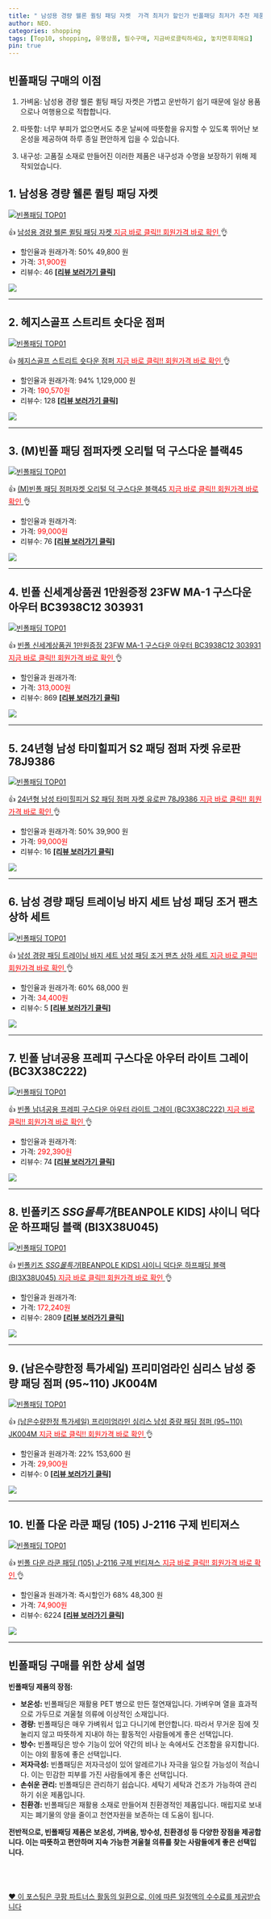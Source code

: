 ```yaml
---
title: " 남성용 경량 웰론 퀼팅 패딩 자켓  가격 최저가 할인가 빈폴패딩 최저가 추천 제품 비교"
author: NEO.
categories: shopping
tags: [Top10, shopping, 유행상품, 필수구매, 지금바로클릭하세요, 놓치면후회해요]
pin: true
---
```

## 빈폴패딩 구매의 이점
1. 가벼움: 남성용 경량 웰론 퀼팅 패딩 자켓은 가볍고 운반하기 쉽기 때문에 일상 용품으로나 여행용으로 적합합니다.

2. 따뜻함: 너무 부피가 없으면서도 추운 날씨에 따뜻함을 유지할 수 있도록 뛰어난 보온성을 제공하여 하루 종일 편안하게 입을 수 있습니다.

3. 내구성: 고품질 소재로 만들어진 이러한 제품은 내구성과 수명을 보장하기 위해 제작되었습니다.

   

## 1.  남성용 경량 웰론 퀼팅 패딩 자켓 

[![빈폴패딩 TOP01](https://thumbnail8.coupangcdn.com/thumbnails/remote/490x490ex/image/vendor_inventory/68ca/8a8bd4b0a429e0dffed63de7cb13704348598a8b484c95931d661ea8272f.jpg)](https://link.coupang.com/re/AFFSDP?lptag=AF3617701&subid=GithubCoopas&pageKey=7634511941&traceid=V0-153&itemId=20270012090&vendorItemId=87487822956)


👍 [ 남성용 경량 웰론 퀼팅 패딩 자켓  <font color=red> 지금 바로 클릭!! 회원가격 바로 확인 </font> ](https://link.coupang.com/re/AFFSDP?lptag=AF3617701&subid=GithubCoopas&pageKey=7634511941&traceid=V0-153&itemId=20270012090&vendorItemId=87487822956) 👌 


- 할인율과 원래가격: 50%  49,800   원
- 가격: <span style='color:red'>31,900원</span>
- 리뷰수: 46  [**[리뷰 보러가기 클릭]**](https://link.coupang.com/re/AFFSDP?lptag=AF3617701&subid=GithubCoopas&pageKey=7634511941&traceid=V0-153&itemId=20270012090&vendorItemId=87487822956)

[![](/discount_price.png)](https://link.coupang.com/re/AFFSDP?lptag=AF3617701&subid=GithubCoopas&pageKey=7634511941&traceid=V0-153&itemId=20270012090&vendorItemId=87487822956)

---


   

## 2.  헤지스골프 스트리트 숏다운 점퍼 

[![빈폴패딩 TOP01](https://thumbnail6.coupangcdn.com/thumbnails/remote/490x490ex/image/retail/images/2022/11/05/14/9/ab535302-a87a-48c1-a005-f86796f2c7c0.jpg)](https://link.coupang.com/re/AFFSDP?lptag=AF3617701&subid=GithubCoopas&pageKey=6895596221&traceid=V0-153&itemId=16567649952&vendorItemId=83753530119)


👍 [ 헤지스골프 스트리트 숏다운 점퍼  <font color=red> 지금 바로 클릭!! 회원가격 바로 확인 </font> ](https://link.coupang.com/re/AFFSDP?lptag=AF3617701&subid=GithubCoopas&pageKey=6895596221&traceid=V0-153&itemId=16567649952&vendorItemId=83753530119) 👌 


- 할인율과 원래가격: 94%  1,129,000   원
- 가격: <span style='color:red'>190,570원</span>
- 리뷰수: 128  [**[리뷰 보러가기 클릭]**](https://link.coupang.com/re/AFFSDP?lptag=AF3617701&subid=GithubCoopas&pageKey=6895596221&traceid=V0-153&itemId=16567649952&vendorItemId=83753530119)

[![](/discount_price.png)](https://link.coupang.com/re/AFFSDP?lptag=AF3617701&subid=GithubCoopas&pageKey=6895596221&traceid=V0-153&itemId=16567649952&vendorItemId=83753530119)

---


   

## 3.  (M)빈폴 패딩 점퍼자켓 오리털 덕 구스다운 블랙45 

[![빈폴패딩 TOP01](https://thumbnail10.coupangcdn.com/thumbnails/remote/490x490ex/image/vendor_inventory/6253/615c2cf7f174c77cdd118294d4ed80af32a862552c85f5fd85019f98910f.JPG)](https://link.coupang.com/re/AFFSDP?lptag=AF3617701&subid=GithubCoopas&pageKey=7822208797&traceid=V0-153&itemId=21249460484&vendorItemId=88322870537)


👍 [ (M)빈폴 패딩 점퍼자켓 오리털 덕 구스다운 블랙45  <font color=red> 지금 바로 클릭!! 회원가격 바로 확인 </font> ](https://link.coupang.com/re/AFFSDP?lptag=AF3617701&subid=GithubCoopas&pageKey=7822208797&traceid=V0-153&itemId=21249460484&vendorItemId=88322870537) 👌 


- 할인율과 원래가격: 
- 가격: <span style='color:red'>99,000원</span>
- 리뷰수: 76  [**[리뷰 보러가기 클릭]**](https://link.coupang.com/re/AFFSDP?lptag=AF3617701&subid=GithubCoopas&pageKey=7822208797&traceid=V0-153&itemId=21249460484&vendorItemId=88322870537)

[![](/discount_price.png)](https://link.coupang.com/re/AFFSDP?lptag=AF3617701&subid=GithubCoopas&pageKey=7822208797&traceid=V0-153&itemId=21249460484&vendorItemId=88322870537)

---


   

## 4.  빈폴 신세계상품권 1만원증정 23FW MA-1 구스다운 아우터 BC3938C12 303931 

[![빈폴패딩 TOP01](https://thumbnail10.coupangcdn.com/thumbnails/remote/490x490ex/image/vendor_inventory/0119/fcf51f7f3814807dc20ac407d93c1eeb9a006d102bb7f3f7a6e81bf73ea1.jpg)](https://link.coupang.com/re/AFFSDP?lptag=AF3617701&subid=GithubCoopas&pageKey=7864324353&traceid=V0-153&itemId=21467949249&vendorItemId=88297549239)


👍 [ 빈폴 신세계상품권 1만원증정 23FW MA-1 구스다운 아우터 BC3938C12 303931  <font color=red> 지금 바로 클릭!! 회원가격 바로 확인 </font> ](https://link.coupang.com/re/AFFSDP?lptag=AF3617701&subid=GithubCoopas&pageKey=7864324353&traceid=V0-153&itemId=21467949249&vendorItemId=88297549239) 👌 


- 할인율과 원래가격: 
- 가격: <span style='color:red'>313,000원</span>
- 리뷰수: 869  [**[리뷰 보러가기 클릭]**](https://link.coupang.com/re/AFFSDP?lptag=AF3617701&subid=GithubCoopas&pageKey=7864324353&traceid=V0-153&itemId=21467949249&vendorItemId=88297549239)

[![](/discount_price.png)](https://link.coupang.com/re/AFFSDP?lptag=AF3617701&subid=GithubCoopas&pageKey=7864324353&traceid=V0-153&itemId=21467949249&vendorItemId=88297549239)

---


   

## 5.  24년형 남성 타미힐피거 S2 패딩 점퍼 자켓 유로판 78J9386 

[![빈폴패딩 TOP01](https://thumbnail10.coupangcdn.com/thumbnails/remote/490x490ex/image/vendor_inventory/6cef/14cad2003531f8beacd0ca9f9f6eeb4a53c0e895d837a8501c55cbb9002e.jpg)](https://link.coupang.com/re/AFFSDP?lptag=AF3617701&subid=GithubCoopas&pageKey=7744209416&traceid=V0-153&itemId=20843035967&vendorItemId=87910719436)


👍 [ 24년형 남성 타미힐피거 S2 패딩 점퍼 자켓 유로판 78J9386  <font color=red> 지금 바로 클릭!! 회원가격 바로 확인 </font> ](https://link.coupang.com/re/AFFSDP?lptag=AF3617701&subid=GithubCoopas&pageKey=7744209416&traceid=V0-153&itemId=20843035967&vendorItemId=87910719436) 👌 


- 할인율과 원래가격: 50%  39,900   원
- 가격: <span style='color:red'>99,000원</span>
- 리뷰수: 16  [**[리뷰 보러가기 클릭]**](https://link.coupang.com/re/AFFSDP?lptag=AF3617701&subid=GithubCoopas&pageKey=7744209416&traceid=V0-153&itemId=20843035967&vendorItemId=87910719436)

[![](/discount_price.png)](https://link.coupang.com/re/AFFSDP?lptag=AF3617701&subid=GithubCoopas&pageKey=7744209416&traceid=V0-153&itemId=20843035967&vendorItemId=87910719436)

---


   

## 6.  남성 경량 패딩 트레이닝 바지 세트 남성 패딩 조거 팬츠 상하 세트 

[![빈폴패딩 TOP01](https://thumbnail9.coupangcdn.com/thumbnails/remote/490x490ex/image/vendor_inventory/ae45/e1f1d24129a4c55ddef6f5845f2fe871849e0e942a297f795f5d81671435.jpg)](https://link.coupang.com/re/AFFSDP?lptag=AF3617701&subid=GithubCoopas&pageKey=7673162261&traceid=V0-153&itemId=20474642796&vendorItemId=87733599340)


👍 [ 남성 경량 패딩 트레이닝 바지 세트 남성 패딩 조거 팬츠 상하 세트  <font color=red> 지금 바로 클릭!! 회원가격 바로 확인 </font> ](https://link.coupang.com/re/AFFSDP?lptag=AF3617701&subid=GithubCoopas&pageKey=7673162261&traceid=V0-153&itemId=20474642796&vendorItemId=87733599340) 👌 


- 할인율과 원래가격: 60%  68,000   원
- 가격: <span style='color:red'>34,400원</span>
- 리뷰수: 5  [**[리뷰 보러가기 클릭]**](https://link.coupang.com/re/AFFSDP?lptag=AF3617701&subid=GithubCoopas&pageKey=7673162261&traceid=V0-153&itemId=20474642796&vendorItemId=87733599340)

[![](/discount_price.png)](https://link.coupang.com/re/AFFSDP?lptag=AF3617701&subid=GithubCoopas&pageKey=7673162261&traceid=V0-153&itemId=20474642796&vendorItemId=87733599340)

---


   

## 7.  빈폴 남녀공용 프레피 구스다운 아우터 라이트 그레이 (BC3X38C222) 

[![빈폴패딩 TOP01](https://thumbnail7.coupangcdn.com/thumbnails/remote/490x490ex/image/vendor_inventory/04c4/4192d7faf15220e550bd87626d04fc033e751b1df359303f64b685cc31c2.jpg)](https://link.coupang.com/re/AFFSDP?lptag=AF3617701&subid=GithubCoopas&pageKey=7718123380&traceid=V0-153&itemId=20706462071&vendorItemId=88595210247)


👍 [ 빈폴 남녀공용 프레피 구스다운 아우터 라이트 그레이 (BC3X38C222)  <font color=red> 지금 바로 클릭!! 회원가격 바로 확인 </font> ](https://link.coupang.com/re/AFFSDP?lptag=AF3617701&subid=GithubCoopas&pageKey=7718123380&traceid=V0-153&itemId=20706462071&vendorItemId=88595210247) 👌 


- 할인율과 원래가격: 
- 가격: <span style='color:red'>292,390원</span>
- 리뷰수: 74  [**[리뷰 보러가기 클릭]**](https://link.coupang.com/re/AFFSDP?lptag=AF3617701&subid=GithubCoopas&pageKey=7718123380&traceid=V0-153&itemId=20706462071&vendorItemId=88595210247)

[![](/discount_price.png)](https://link.coupang.com/re/AFFSDP?lptag=AF3617701&subid=GithubCoopas&pageKey=7718123380&traceid=V0-153&itemId=20706462071&vendorItemId=88595210247)

---


   

## 8.  빈폴키즈 *SSG몰특가*[BEANPOLE KIDS] 샤이니 덕다운 하프패딩 블랙 (BI3X38U045) 

[![빈폴패딩 TOP01](https://thumbnail9.coupangcdn.com/thumbnails/remote/490x490ex/image/vendor_inventory/a25d/bb809b6f2c419d105b43e4b45cfe669932543df184fbda4a76d9e75f795c.jpg)](https://link.coupang.com/re/AFFSDP?lptag=AF3617701&subid=GithubCoopas&pageKey=7845374400&traceid=V0-153&itemId=21368071997&vendorItemId=88594755247)


👍 [ 빈폴키즈 *SSG몰특가*[BEANPOLE KIDS] 샤이니 덕다운 하프패딩 블랙 (BI3X38U045)  <font color=red> 지금 바로 클릭!! 회원가격 바로 확인 </font> ](https://link.coupang.com/re/AFFSDP?lptag=AF3617701&subid=GithubCoopas&pageKey=7845374400&traceid=V0-153&itemId=21368071997&vendorItemId=88594755247) 👌 


- 할인율과 원래가격: 
- 가격: <span style='color:red'>172,240원</span>
- 리뷰수: 2809  [**[리뷰 보러가기 클릭]**](https://link.coupang.com/re/AFFSDP?lptag=AF3617701&subid=GithubCoopas&pageKey=7845374400&traceid=V0-153&itemId=21368071997&vendorItemId=88594755247)

[![](/discount_price.png)](https://link.coupang.com/re/AFFSDP?lptag=AF3617701&subid=GithubCoopas&pageKey=7845374400&traceid=V0-153&itemId=21368071997&vendorItemId=88594755247)

---


   

## 9.  (남은수량한정 특가세일) 프리미엄라인 심리스 남성 중량 패딩 점퍼 (95~110) JK004M 

[![빈폴패딩 TOP01](https://thumbnail8.coupangcdn.com/thumbnails/remote/490x490ex/image/vendor_inventory/d0d8/e7b26d028de6d93d73160f5621fba996f2ed7bf7aaff16c249117badd593.jpg)](https://link.coupang.com/re/AFFSDP?lptag=AF3617701&subid=GithubCoopas&pageKey=2250716403&traceid=V0-153&itemId=3847506620&vendorItemId=71832307274)


👍 [ (남은수량한정 특가세일) 프리미엄라인 심리스 남성 중량 패딩 점퍼 (95~110) JK004M  <font color=red> 지금 바로 클릭!! 회원가격 바로 확인 </font> ](https://link.coupang.com/re/AFFSDP?lptag=AF3617701&subid=GithubCoopas&pageKey=2250716403&traceid=V0-153&itemId=3847506620&vendorItemId=71832307274) 👌 


- 할인율과 원래가격: 22%  153,600   원
- 가격: <span style='color:red'>29,900원</span>
- 리뷰수: 0  [**[리뷰 보러가기 클릭]**](https://link.coupang.com/re/AFFSDP?lptag=AF3617701&subid=GithubCoopas&pageKey=2250716403&traceid=V0-153&itemId=3847506620&vendorItemId=71832307274)

[![](/discount_price.png)](https://link.coupang.com/re/AFFSDP?lptag=AF3617701&subid=GithubCoopas&pageKey=2250716403&traceid=V0-153&itemId=3847506620&vendorItemId=71832307274)

---


   

## 10.  빈폴 다운 라쿤 패딩 (105) J-2116 구제 빈티져스 

[![빈폴패딩 TOP01](https://thumbnail8.coupangcdn.com/thumbnails/remote/490x490ex/image/vendor_inventory/1b40/bcffac9b50eb96ba9ac0a5ead1561522a8ccdb3e9a84f0cfa73315755008.jpg)](https://link.coupang.com/re/AFFSDP?lptag=AF3617701&subid=GithubCoopas&pageKey=7870241342&traceid=V0-153&itemId=21497945620&vendorItemId=88551666106)


👍 [ 빈폴 다운 라쿤 패딩 (105) J-2116 구제 빈티져스  <font color=red> 지금 바로 클릭!! 회원가격 바로 확인 </font> ](https://link.coupang.com/re/AFFSDP?lptag=AF3617701&subid=GithubCoopas&pageKey=7870241342&traceid=V0-153&itemId=21497945620&vendorItemId=88551666106) 👌 


- 할인율과 원래가격: 즉시할인가 68%  48,300   원
- 가격: <span style='color:red'>74,900원</span>
- 리뷰수: 6224  [**[리뷰 보러가기 클릭]**](https://link.coupang.com/re/AFFSDP?lptag=AF3617701&subid=GithubCoopas&pageKey=7870241342&traceid=V0-153&itemId=21497945620&vendorItemId=88551666106)

[![](/discount_price.png)](https://link.coupang.com/re/AFFSDP?lptag=AF3617701&subid=GithubCoopas&pageKey=7870241342&traceid=V0-153&itemId=21497945620&vendorItemId=88551666106)

---
## 빈폴패딩 구매를 위한 상세 설명
**빈폴패딩 제품의 장점:**

* **보온성:** 빈폴패딩은 재활용 PET 병으로 만든 절연재입니다. 가벼우며 열을 효과적으로 가두므로 겨울철 의류에 이상적인 소재입니다.
* **경량:** 빈폴패딩은 매우 가벼워서 입고 다니기에 편안합니다. 따라서 무거운 짐에 짓눌리지 않고 따뜻하게 지내야 하는 활동적인 사람들에게 좋은 선택입니다.
* **방수:** 빈폴패딩은 방수 기능이 있어 약간의 비나 눈 속에서도 건조함을 유지합니다. 이는 야외 활동에 좋은 선택입니다.
* **저자극성:** 빈폴패딩은 저자극성이 있어 알레르기나 자극을 일으킬 가능성이 적습니다. 이는 민감한 피부를 가진 사람들에게 좋은 선택입니다.
* **손쉬운 관리:** 빈폴패딩은 관리하기 쉽습니다. 세탁기 세탁과 건조가 가능하여 관리하기 쉬운 제품입니다.
* **친환경:** 빈폴패딩은 재활용 소재로 만들어져 친환경적인 제품입니다. 매립지로 보내지는 폐기물의 양을 줄이고 천연자원을 보존하는 데 도움이 됩니다.

**전반적으로, 빈폴패딩 제품은 보온성, 가벼움, 방수성, 친환경성 등 다양한 장점을 제공합니다. 이는 따뜻하고 편안하며 지속 가능한 겨울철 의류를 찾는 사람들에게 좋은 선택입니다.**<br><br><br><br><br> [ ❤  이 포스팅은 쿠팡 파트너스 활동의 일환으로, 이에 따른 일정액의 수수료를 제공받습니다](https://link.coupang.com/a/bcEFyh)